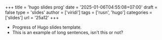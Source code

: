 +++
title = 'hugo slides prog'
date = '2025-01-06T04:55:08+07:00'
draft = false
type = 'slides'
author = ['viridi']
tags = ['rusn', 'hugo']
categories = ['slides']
url = '25a12'
+++
<!--more-->
+ Progress of Hugo slides template.
+ This is an example of long sentences, isn't this or not?